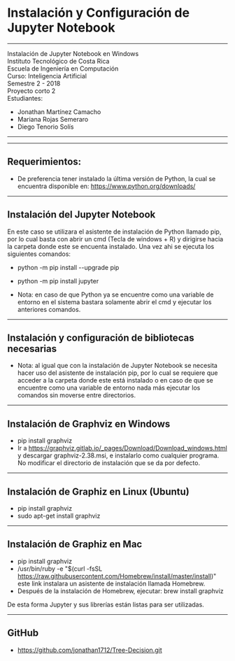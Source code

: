 # Instalación y Configuración de Jupyter Notebook

------------------------------------------------
Instalación de Jupyter Notebook en Windows  
Instituto Tecnológico de Costa Rica 	      
Escuela de Ingeniería en Computación       
Curso: Inteligencia Artificial	      
Semestre 2 - 2018		 	      
Proyecto corto 2 			      
Estudiantes: 			      
* Jonathan Martínez Camacho 	      
* Mariana Rojas Semeraro 		      
* Diego Tenorio Solís 		      
------------------------------------------------

---------------	
Requerimientos:
---------------

* De preferencia tener instalado la última versión de Python, la cual se encuentra disponible en: https://www.python.org/downloads/

--------------------------------
Instalación del Jupyter Notebook
--------------------------------

En este caso se utilizara el asistente de instalación de Python llamado pip, por lo cual basta con abrir un cmd (Tecla de windows + R) y dirigirse hacia la carpeta donde este se encuenta instalado. Una vez ahi se ejecuta los siguientes comandos:

* python -m pip install --upgrade pip
* python -m pip install jupyter

* Nota: en caso de que Python ya se encuentre como una variable de entorno en el sistema bastara solamente abrir el cmd y ejecutar los anteriores comandos.


-----------------------------------------------------
Instalación y configuración de bibliotecas necesarias
-----------------------------------------------------

* Nota: al igual que con la instalación de Jupyter Notebook se necesita hacer uso del asistente de instalación pip, por lo cual se requiere que acceder a la carpeta donde este está instalado o en caso de que se encuentre como una variable de entorno nada más ejecutar los comandos sin moverse entre directorios.

----------------------------------------
Instalación de Graphviz en Windows
----------------------------------------

* pip install graphviz
* Ir a https://graphviz.gitlab.io/_pages/Download/Download_windows.html y descargar graphviz-2.38.msi, e instalarlo como cualquier programa. No modificar el directorio de instalación que se da por defecto.

----------------------------------------
Instalación de Graphiz en Linux (Ubuntu)
----------------------------------------

* pip install graphviz
* sudo apt-get install graphviz

----------------------------------------
Instalación de Graphiz en Mac
----------------------------------------

* pip install graphviz
* /usr/bin/ruby -e "$(curl -fsSL https://raw.githubusercontent.com/Homebrew/install/master/install)" este link instalara un asistente de instalación llamada Homebrew.
* Después de la instalación de Homebrew, ejecutar: brew install graphviz


De esta forma Jupyter y sus librerías están listas para ser utilizadas.

-------------
GitHub
-------------

* https://github.com/jonathan1712/Tree-Decision.git
